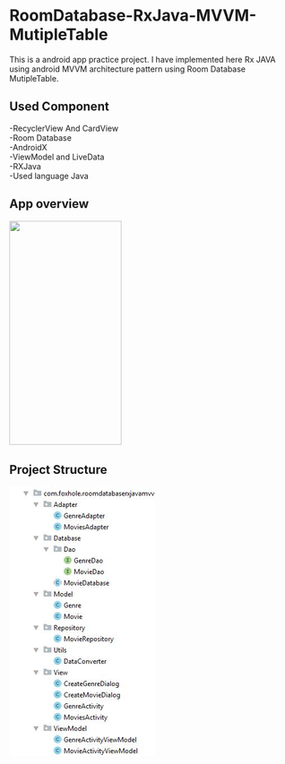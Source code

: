 # RoomDatabase-RxJava-MVVM-MutipleTable

This is a android app practice project. I have implemented here Rx JAVA using android MVVM architecture pattern using Room Database MutipleTable.

## Used Component
-RecyclerView And CardView <br/>
-Room Database <br/>
-AndroidX <br/>
-ViewModel and LiveData <br/>
-RXJava <br/>
-Used language Java

## App overview 
<img src="Video.gif" width="200" height="400">

## Project Structure 
<img src="3.JPG">
